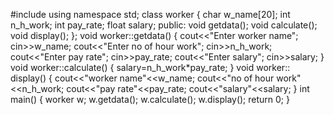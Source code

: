 #include <iostream>
using namespace std;
class worker
{
    char w_name[20];
    int n_h_work;
    int pay_rate;
    float salary;
    public:
    void getdata();
    void calculate();
    void display();
};
void worker::getdata()
{
    cout<<"Enter worker name";
    cin>>w_name;
    cout<<"Enter no of hour work";
    cin>>n_h_work;
    cout<<"Enter pay rate";
    cin>>pay_rate;
    cout<<"Enter salary";
    cin>>salary;
}
void worker::calculate()
{
    salary=n_h_work*pay_rate;
}
void worker:: display()
{
cout<<"worker name"<<w_name;
cout<<"no of hour work"<<n_h_work;
cout<<"pay rate"<<pay_rate;
cout<<"salary"<<salary;
}
int main()
{
    worker w;
    w.getdata();
    w.calculate();
    w.display();
    return 0;
}
